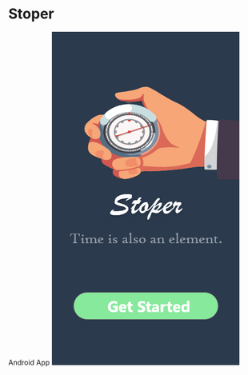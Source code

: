 # Stoper
Android App
![alt text](https://github.com/bartekhejke/Stoper/blob/master/screen1_stoper.png)
